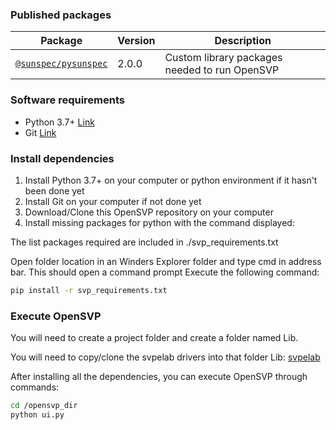 ### Published packages

| Package                                                     | Version | Description                                                            |
| ----------------------------------------------------------- | ------- | ---------------------------------------------------------------------- |
| [`@sunspec/pysunspec`][pysunspec-url]                       | 2.0.0   | Custom library packages needed to run OpenSVP                          |
### Software requirements
* Python 3.7+ [Link](https://www.python.org/downloads/)
* Git [Link](https://git-scm.com/download/win)

### Install dependencies

1. Install Python 3.7+ on your computer or python environment if it hasn't been done yet
2. Install Git on your computer if not done yet
3. Download/Clone this OpenSVP repository on your computer
4. Install missing packages for python with the command displayed:

The list packages required are included in ./svp_requirements.txt

Open folder location in an Winders Explorer folder and type cmd in address bar.
This should open a command prompt
Execute the following command:

```bash
pip install -r svp_requirements.txt
```

### Execute OpenSVP

You will need to create a project folder and create a folder named Lib. 

You will need to copy/clone the svpelab drivers into that folder Lib: [svpelab][svpelab-url]

After installing all the dependencies, you can execute OpenSVP through commands:

```bash
cd /opensvp_dir
python ui.py
```


[pysunspec-url]: https://github.com/sunspec/pysunspec
[svpelab-url]: https://github.com/BuiMCanmet/svp_energy_lab/tree/dev_canmet_python37
